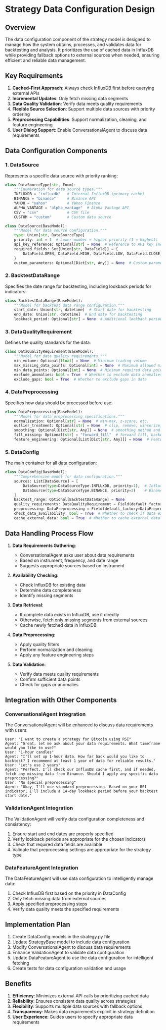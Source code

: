 # Strategy Data Configuration Design

## Overview

The data configuration component of the strategy model is designed to manage how the system obtains, processes, and validates data for backtesting and analysis. It prioritizes the use of cached data in InfluxDB while providing fallback options to external sources when needed, ensuring efficient and reliable data management.

## Key Requirements

1. **Cached-First Approach**: Always check InfluxDB first before querying external APIs
2. **Incremental Updates**: Only fetch missing data segments
3. **Data Quality Validation**: Verify data meets quality requirements
4. **Flexible Source Selection**: Support multiple data sources with priority ordering
5. **Preprocessing Capabilities**: Support normalization, cleaning, and feature engineering
6. **User Dialog Support**: Enable ConversationalAgent to discuss data requirements

## Data Configuration Components

### 1. DataSource

Represents a specific data source with priority ranking:

```python
class DataSourceType(str, Enum):
    """Enumeration for data source types."""
    INFLUXDB = "influxdb"   # Internal InfluxDB (primary cache)
    BINANCE = "binance"     # Binance API
    YAHOO = "yahoo"         # Yahoo Finance
    ALPHA_VANTAGE = "alpha_vantage"  # Alpha Vantage API
    CSV = "csv"             # CSV file
    CUSTOM = "custom"       # Custom data source

class DataSource(BaseModel):
    """Model for data source configuration."""
    type: Union[str, DataSourceType]
    priority: int = 1  # Lower number = higher priority (1 = highest)
    api_key_reference: Optional[str] = None  # Reference to API key (not the key itself)
    required_fields: Set[Union[str, DataField]] = {
        DataField.OPEN, DataField.HIGH, DataField.LOW, DataField.CLOSE, DataField.VOLUME
    }
    custom_parameters: Optional[Dict[str, Any]] = None  # Custom parameters for the data source
```

### 2. BacktestDataRange

Specifies the date range for backtesting, including lookback periods for indicators:

```python
class BacktestDataRange(BaseModel):
    """Model for backtest data range configuration."""
    start_date: Union[str, datetime]  # Start date for backtesting
    end_date: Union[str, datetime]  # End date for backtesting
    lookback_period: Optional[str] = None  # Additional lookback period for indicators
```

### 3. DataQualityRequirement

Defines the quality standards for the data:

```python
class DataQualityRequirement(BaseModel):
    """Model for data quality requirements."""
    min_volume: Optional[float] = None  # Minimum trading volume
    max_missing_data_points: Optional[int] = None  # Maximum allowed missing data points
    min_data_points: Optional[int] = None  # Minimum required data points
    exclude_anomalies: bool = True  # Whether to exclude data anomalies
    exclude_gaps: bool = True  # Whether to exclude gaps in data
```

### 4. DataPreprocessing

Specifies how data should be processed before use:

```python
class DataPreprocessing(BaseModel):
    """Model for data preprocessing specifications."""
    normalization: Optional[str] = None  # min-max, z-score, etc.
    outlier_treatment: Optional[str] = None  # clip, remove, winsorize, etc.
    smoothing: Optional[Dict[str, Any]] = None  # smoothing method and parameters
    fill_missing: Optional[str] = "forward_fill"  # forward fill, backward fill, interpolate, etc.
    feature_engineering: Optional[List[Dict[str, Any]]] = None  # Feature engineering steps
```

### 5. DataConfig

The main container for all data configuration:

```python
class DataConfig(BaseModel):
    """Comprehensive model for data configuration."""
    sources: List[DataSource] = [
        DataSource(type=DataSourceType.INFLUXDB, priority=1),  # InfluxDB as primary source
        DataSource(type=DataSourceType.BINANCE, priority=2)    # Binance as fallback
    ]
    backtest_range: Optional[BacktestDataRange] = None
    quality_requirements: DataQualityRequirement = Field(default_factory=DataQualityRequirement)
    preprocessing: DataPreprocessing = Field(default_factory=DataPreprocessing)
    check_data_availability: bool = True  # Whether to check if data exists in InfluxDB first
    cache_external_data: bool = True  # Whether to cache external data in InfluxDB
```

## Data Handling Process Flow

1. **Data Requirements Gathering**:
   - ConversationalAgent asks user about data requirements
   - Based on instrument, frequency, and date range
   - Suggests appropriate sources based on instrument

2. **Availability Checking**:
   - Check InfluxDB for existing data
   - Determine data completeness
   - Identify missing segments

3. **Data Retrieval**:
   - If complete data exists in InfluxDB, use it directly
   - Otherwise, fetch only missing segments from external sources
   - Cache newly fetched data in InfluxDB

4. **Data Preprocessing**:
   - Apply quality filters
   - Perform normalization and cleaning
   - Apply any feature engineering steps

5. **Data Validation**:
   - Verify data meets quality requirements
   - Confirm sufficient data points
   - Check for gaps or anomalies

## Integration with Other Components

### ConversationalAgent Integration

The ConversationalAgent will be enhanced to discuss data requirements with users:

```
User: "I want to create a strategy for Bitcoin using RSI"
Agent: "Great, let me ask about your data requirements. What timeframe would you like to use?"
User: "1-hour candles"
Agent: "I'll set up 1-hour data. How far back would you like to backtest? I recommend at least 1 year of data for reliable results."
User: "Let's use 2 years"
Agent: "Perfect. I'll check our InfluxDB cache first, and if needed, fetch any missing data from Binance. Should I apply any specific data preprocessing?"
User: "No special preprocessing"
Agent: "Okay, I'll use standard preprocessing. Based on your RSI indicator, I'll include a 14-day lookback period before your backtest start date."
```

### ValidationAgent Integration

The ValidationAgent will verify data configuration completeness and consistency:

1. Ensure start and end dates are properly specified
2. Verify lookback periods are appropriate for the chosen indicators
3. Check that required data fields are available
4. Validate that preprocessing settings are appropriate for the strategy type

### DataFeatureAgent Integration

The DataFeatureAgent will use data configuration to intelligently manage data:

1. Check InfluxDB first based on the priority in DataConfig
2. Only fetch missing data from external sources
3. Apply specified preprocessing steps
4. Verify data quality meets the specified requirements

## Implementation Plan

1. Create DataConfig models in the strategy.py file
2. Update StrategyBase model to include data configuration
3. Modify ConversationalAgent to discuss data requirements
4. Enhance ValidationAgent to validate data configuration
5. Update DataFeatureAgent to use the data configuration for intelligent fetching
6. Create tests for data configuration validation and usage

## Benefits

1. **Efficiency**: Minimizes external API calls by prioritizing cached data
2. **Reliability**: Ensures consistent data quality across strategies
3. **Flexibility**: Supports multiple data sources with fallback options
4. **Transparency**: Makes data requirements explicit in strategy definition
5. **User Experience**: Guides users to specify appropriate data requirements